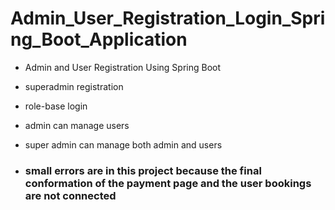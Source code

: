 # Admin_User_Registration_Login_Spring_Boot_Application
- Admin and User Registration Using Spring Boot
- superadmin registration
- role-base login
- admin can manage users
- super admin can manage both admin and users

- ### small errors are in this project because the final conformation of the payment page and the user bookings are not connected
